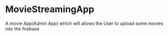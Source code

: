 # MovieStreamingApp
A movie App(Admin App) which will allows the User to upload some movies into the firebase
